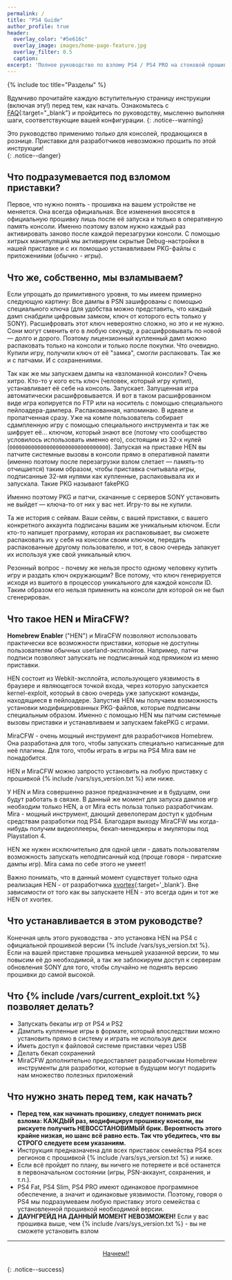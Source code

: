 ```yaml
---
permalink: /
title: "PS4 Guide"
author_profile: true
header:
  overlay_color: "#5e616c"
  overlay_image: images/home-page-feature.jpg
  overlay_filter: 0.5
  caption:
excerpt: 'Полное руководство по взлому PS4 / PS4 PRO на стоковой прошивке версии 5.05 (5.07) и ниже<br />**Последнее изменение:** 17 августа 2018'
---
```


{% include toc title="Разделы" %}

Вдумчиво прочитайте каждую вступительную страницу инструкции (включая эту!) перед тем, как начать. Ознакомьтесь с [FAQ](faq){:target="_blank"} и пройдитесь по руководству, мысленно выполняя шаги, соответствующие вашей конфигурации. 
{: .notice--warning}

Это руководство применимо *только* для консолей, продающихся в рознице. Приставки для разработчиков невозможно прошить по этой инструкции!  
{: .notice--danger}

## Что подразумевается под взломом приставки?

Первое, что нужно понять - прошивка на вашем устройстве не меняется. Она всегда официальная. Все изменения вносятся в официальную прошивку лишь после её запуска и только в оперативную память консоли. Именно поэтому взлом нужно каждый раз активировать заново после каждой перезагрузки консоли. С помощью хитрых манипуляций мы активируем скрытые Debug-настройки в нашей приставке и с их помощью устанавливаем PKG-файлы с приложениями (обычно - игры). 

## Что же, собственно, мы взламываем? 

Если упрощать до примитивного уровня, то мы имеем примерно следующую картину: 
Все дампы в PSN зашифрованы с помощью специального ключа (для удобства можно представить, что каждый дамп снабдили цифровым замком, ключ от которого есть только у SONY). Расшифровать этот ключ невероятно сложно, но это и не нужно. Сони могут сменить его в любую секунду, а расшифровывать по новой — долго и дорого. Поэтому лицензионный купленный дамп можно распаковать только на консоли и только после покупки. Что очевидно. Купили игру, получили ключ от её "замка", смогли распаковать. Так же и с патчами. И с сохранениями. 

Так как же мы запускаем дампы на «взломанной консоли»? Очень хитро. Кто-то у кого есть ключ (человек, который игру купил), устанавливает её себе на консоль. Запускает. Запущенная игра автоматически расшифровывается. И вот в таком расшифрованном виде игра копируется по FTP или на носитель с помощью специального пейлоадера-дампера. Распакованная, напоминаю. В идеале и пропатченная сразу. Уже на компе пользователь собирает сдампленную игру с помощью специального инструмента и так же шифрует её… ключом, который знают все (потому что сообщество условилось использовать именно его), состоящим из 32-х нулей (`00000000000000000000000000000000`). Запуская на приставке HEN вы патчите системные вызовы в консоли прямо в оперативной памяти (именно поэтому после перезагрузки взлом слетает — память-то отчищается) таким образом, чтобы приставка считывала игры, подписанные 32-мя нулями как купленные, распаковывала их и запускала. Такие PKG называют fakePKG

Именно поэтому PKG и патчи, скачанные с серверов SONY установить не выйдет — ключа-то от них у вас нет. Игру-то вы не купили.

Та же история с сейвам. Ваши сейвы, с вашей приставки, с вашего конкретного аккаунта подписаны вашим же уникальным ключом. Если кто-то напишет программу, которая их распаковывает, вы сможете распаковать их у себя на консоли своим ключом, передать распакованные другому пользователю, и тот, в свою очередь запакует их используя уже свой уникальный ключ. 

Резонный вопрос - почему же нельзя просто одному человеку купить игру и раздать ключ окружающим? Все потому, что ключ генерируется исходя из вшитого в процессор уникального для каждой консоли ID. Таким образом его нельзя применить на консоли для которой он не был сгенерирован.  

## Что такое HEN и MiraCFW?

**Homebrew Enabler** ("HEN") и MiraCFW позволяют использовать практически все возможности приставки, которые не доступны пользователям обычных userland-эксплойтов. Например, патчи подписи позволяют запускать не подписанный код прямиком из меню приставки.

HEN состоит из Webkit-эксплойта, использующего уязвимость в браузере и являющегося точкой входа, через которую запускается kernel-exploit, который в свою очередь уже запускают команды, находящиеся в пейлоадере. Запустив HEN мы получаем возможность установки модифицированных PKG-файлов, которые подписаны специальным образом. Именно с помощью HEN мы патчим системные вызовы приставки и устанавливаем и запускаем fakePKG с играми. 

MiraCFW - очень мощный инструмент для разработчиков Homebrew. Она разработана для того, чтобы запускать специально написанные для неё плагины. Для того, чтобы играть в игры на PS4 Mira вам не понадобится. 

HEN и MiraCFW можно запросто установить на любую приставку с прошивкой {% include /vars/sys_version.txt %} или ниже.

У HEN и Mira совершенно разное предназначение и в будущем, они будут работать в связке. В данный же момент для запуска дампов игр необходим только HEN, а от Mira есть польза только разработчикам. Mira - мощный инструмент, дающий девелоперам доступ к удобным средствам разработки под PS4. Благодаря выходу MiraCFW мы когда-нибудь получим видеоплееры, бекап-менеджеры и эмуляторы под Playstation 4. 

HEN же нужен исключительно для одной цели - давать пользователям возможность запускать неподписанный код (проще говоря - пиратские дампы игр). Mira сама по себе этого не умеет!

Важно понимать, что в данный момент существует только одна реализация HEN - от разработчика [xvortex](https://github.com/xvortex){:target='_blank'}. Вне зависимости от того как вы запускаете HEN - это всегда один и тот же HEN от xvortex. 

## Что устанавливается в этом руководстве?

Конечная цель этого руководства - это установка HEN на PS4 с официальной прошивкой версии {% include /vars/sys_version.txt %}. Если на вашей приставке прошивка меньшей указанной версии, то мы повысим её до необходимой, а так же заблокируем доступ к серверам обновления SONY для того, чтобы случайно не поднять версию прошивки до самой высокой.

## Что {% include /vars/current_exploit.txt %} позволяет делать?

+ Запускать бекапы игр от PS4 и PS2
+ Дампить купленные игры в формате, который впоследствии можно установить прямо в систему и играть не используя диск
+ Иметь доступ к файловой системе приставки через USB
+ Делать бекап сохранений 
+ MiraCFW дополнительно предоставляет разработчикам Homebrew инструменты для разработки, которые в будущем могут подарить нам множество полезных приложений

## Что нужно знать перед тем, как начать?

+ **Перед тем, как начинать прошивку, следует понимать риск взлома: КАЖДЫЙ раз, модифицируя прошивку консоли, вы рискуете получить НЕВОССТАНОВИМЫЙ брик. Вероятность этого крайне низкая, но шанс всё равно есть. Так что убедитесь, что вы СТРОГО следуете всем указаниям.**
+ Инструкция предназначена для всех приставок семейства PS4 всех регионов с прошивкой {% include /vars/sys_version.txt %} и ниже.
+ Если всё пройдет по плану, вы ничего не потеряете и всё останется в первоначальном состоянии (игры, PSN-аккаунт, сохранения, и т.п.).
+ PS4 Fat, PS4 Slim, PS4 PRO имеют одинаковое программное обеспечение, а значит и одинаковые уязвимости. Поэтому, говоря о PS4 мы подразумеваем любую приставку этого семейства с установленной прошивкой необходимой версии. 
+ **ДАУНГРЕЙД НА ДАННЫЙ МОМЕНТ НЕВОЗМОЖЕН!** Если у вас прошивка выше, чем {% include /vars/sys_version.txt %} - вы не сможете установить взлом

___

<center><a href="get-started" style="margin:20px auto; text-align:center; display:block; width:200px;" class="btn btn--short">Начнем!!</a></center>
{: .notice--success}